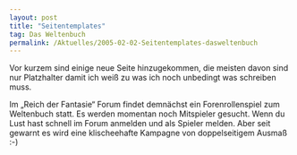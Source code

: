 ```yaml
---
layout: post
title: "Seitentemplates"
tag: Das Weltenbuch
permalink: /Aktuelles/2005-02-02-Seitentemplates-dasweltenbuch
---
```


Vor kurzem sind einige neue Seite hinzugekommen, die meisten davon sind nur Platzhalter damit ich weiß zu was ich noch unbedingt was schreiben muss.

Im &bdquo;Reich der Fantasie&ldquo; Forum findet demnächst ein Forenrollenspiel zum Weltenbuch statt. Es werden momentan noch Mitspieler gesucht. Wenn du Lust hast schnell im Forum anmelden und als Spieler melden. Aber seit gewarnt es wird eine klischeehafte Kampagne von doppelseitigem Ausmaß :-)


